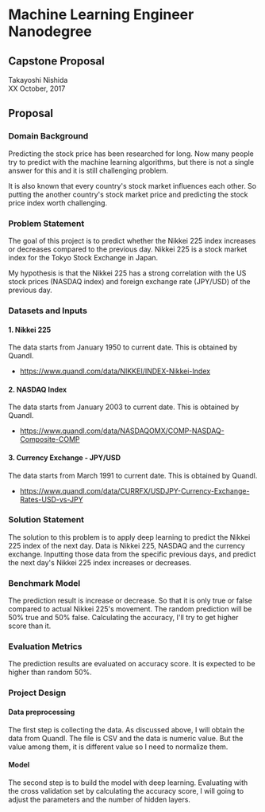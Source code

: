 # Machine Learning Engineer Nanodegree

## Capstone Proposal

Takayoshi Nishida  
XX October, 2017

## Proposal

### Domain Background

Predicting the stock price has been researched for long. 
Now many people try to predict with the machine learning algorithms, 
but there is not a single answer for this and it is still challenging problem.

It is also known that every country's stock market influences each other.
So putting the another country's stock market price and predicting the stock price index worth challenging.

### Problem Statement

The goal of this project is to predict whether the Nikkei 225 index increases or decreases compared to the previous day. 
Nikkei 225 is a stock market index for the Tokyo Stock Exchange in Japan. 

My hypothesis is that the Nikkei 225 has a strong correlation with the US stock prices (NASDAQ index) and foreign exchange rate (JPY/USD) of the previous day.

### Datasets and Inputs

#### 1. Nikkei 225 

The data starts from January 1950 to current date. This is obtained by Quandl.
- https://www.quandl.com/data/NIKKEI/INDEX-Nikkei-Index

#### 2. NASDAQ Index

The data starts from January 2003 to current date. This is obtained by Quandl.
- https://www.quandl.com/data/NASDAQOMX/COMP-NASDAQ-Composite-COMP

#### 3. Currency Exchange - JPY/USD

The data starts from March 1991 to current date. This is obtained by Quandl.
- https://www.quandl.com/data/CURRFX/USDJPY-Currency-Exchange-Rates-USD-vs-JPY

### Solution Statement

The solution to this problem is to apply deep learning to predict the Nikkei 225 index of the next day.
Data is Nikkei 225, NASDAQ and the currency exchange.
Inputting those data from the specific previous days, and predict the next day's Nikkei 225 index increases or decreases.

### Benchmark Model

The prediction result is increase or decrease. So that it is only true or false compared to actual Nikkei 225's movement.
The random prediction will be 50% true and 50% false.
Calculating the accuracy, I'll try to get higher score than it.

### Evaluation Metrics

The prediction results are evaluated on accuracy score. 
It is expected to be higher than random 50%.

### Project Design

#### Data preprocessing

The first step is collecting the data. As discussed above, I will obtain the data from Quandl.
The file is CSV and the data is numeric value.
But the value among them, it is different value so I need to normalize them.

#### Model 

The second step is to build the model with deep learning.
Evaluating with the cross validation set by calculating the accuracy score, I will going to adjust the parameters and the number of hidden layers.

